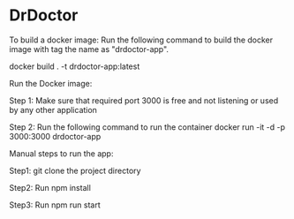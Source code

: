 # DrDoctor
To build a docker image:
Run the following command to build the docker image with tag the name as "drdoctor-app".

docker build . -t drdoctor-app:latest

Run the Docker image:

Step 1: Make sure that required port 3000 is free and not listening or used by any other application

Step 2: Run the following command to run the container
        docker run -it -d -p 3000:3000 drdoctor-app

Manual steps to run the app:

Step1: git clone the project directory

Step2: Run npm install

Step3: Run npm run start
